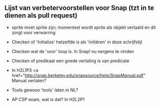 ## Lijst van verbetervoorstellen voor Snap (tzt in te dienen als pull request)

* sprite moet sprite zijn; momenteel wordt sprite als objekt vertaald en dit zorgt voor verwarring
* Checken of 'Initialize' hetzelfde is als 'initiëren' in deze schrijfstijl
* Checken wat de 'voor' loop is. In Snap! nu nergens te vinden
* Checken of predikaat een goede vertaling is van predicate

* In H2L1P3 <a href="http://snap.berkeley.edu/snapsource/help/SnapManual.pdf"   Manual vertalen?

* Tools gewoon 'tools' laten in NL?
* AP CSP exam, wat is dat? In H2L2P1
